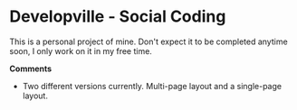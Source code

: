 Developville - Social Coding
============================

This is a personal project of mine. Don't expect it to be completed anytime soon, I only work on it in my free time.

__Comments__
- Two different versions currently. Multi-page layout and a single-page layout.
